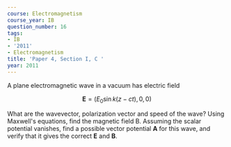 ```yaml
---
course: Electromagnetism
course_year: IB
question_number: 16
tags:
- IB
- '2011'
- Electromagnetism
title: 'Paper 4, Section I, C '
year: 2011
---
```




A plane electromagnetic wave in a vacuum has electric field

$$\mathbf{E}=\left(E_{0} \sin k(z-c t), 0,0\right)$$

What are the wavevector, polarization vector and speed of the wave? Using Maxwell's equations, find the magnetic field B. Assuming the scalar potential vanishes, find a possible vector potential $\mathbf{A}$ for this wave, and verify that it gives the correct $\mathbf{E}$ and $\mathbf{B}$.